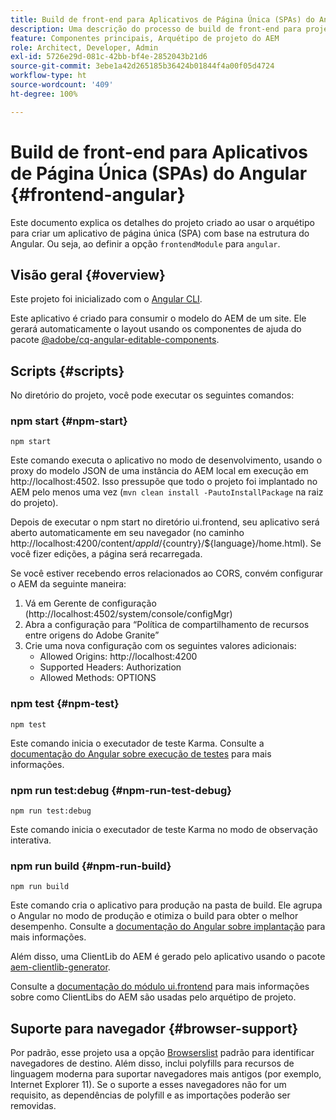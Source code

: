 ```yaml
---
title: Build de front-end para Aplicativos de Página Única (SPAs) do Angular
description: Uma descrição do processo de build de front-end para projetos de SPAs com base no Angular
feature: Componentes principais, Arquétipo de projeto do AEM
role: Architect, Developer, Admin
exl-id: 5726e29d-081c-42bb-bf4e-2852043b21d6
source-git-commit: 3ebe1a42d265185b36424b01844f4a00f05d4724
workflow-type: ht
source-wordcount: '409'
ht-degree: 100%

---
```


# Build de front-end para Aplicativos de Página Única (SPAs) do Angular {#frontend-angular}

Este documento explica os detalhes do projeto criado ao usar o arquétipo para criar um aplicativo de página única (SPA) com base na estrutura do Angular. Ou seja, ao definir a opção `frontendModule` para `angular`.

## Visão geral {#overview}

Este projeto foi inicializado com o [Angular CLI](https://github.com/angular/angular-cli).

Este aplicativo é criado para consumir o modelo do AEM de um site. Ele gerará automaticamente o layout usando os componentes de ajuda do pacote [@adobe/cq-angular-editable-components](https://www.npmjs.com/package/@adobe/cq-angular-editable-components).

## Scripts {#scripts}

No diretório do projeto, você pode executar os seguintes comandos:

### npm start {#npm-start}

```
npm start
```

Este comando executa o aplicativo no modo de desenvolvimento, usando o proxy do modelo JSON de uma instância do AEM local em execução em http://localhost:4502. Isso pressupõe que todo o projeto foi implantado no AEM pelo menos uma vez (`mvn clean install -PautoInstallPackage` na raiz do projeto).

Depois de executar o npm start no diretório ui.frontend, seu aplicativo será aberto automaticamente em seu navegador (no caminho http://localhost:4200/content/${appId}/${country}/${language}/home.html). Se você fizer edições, a página será recarregada.

Se você estiver recebendo erros relacionados ao CORS, convém configurar o AEM da seguinte maneira:

1. Vá em Gerente de configuração (http://localhost:4502/system/console/configMgr)
1. Abra a configuração para “Política de compartilhamento de recursos entre origens do Adobe Granite”
1. Crie uma nova configuração com os seguintes valores adicionais:
   * Allowed Origins: http://localhost:4200
   * Supported Headers: Authorization
   * Allowed Methods: OPTIONS

### npm test {#npm-test}

```shell
npm test
```

Este comando inicia o executador de teste Karma. Consulte a [documentação do Angular sobre execução de testes](https://angular.io/guide/testing) para mais informações.

### npm run test:debug {#npm-run-test-debug}

```shell
npm run test:debug
```

Este comando inicia o executador de teste Karma no modo de observação interativa.

### npm run build {#npm-run-build}

```shell
npm run build
```

Este comando cria o aplicativo para produção na pasta de build. Ele agrupa o Angular no modo de produção e otimiza o build para obter o melhor desempenho. Consulte a [documentação do Angular sobre implantação](https://angular.io/guide/deployment) para mais informações.

Além disso, uma ClientLib do AEM é gerado pelo aplicativo usando o pacote [aem-clientlib-generator](https://github.com/wcm-io-frontend/aem-clientlib-generator).

Consulte a [documentação do módulo ui.frontend](uifrontend.md#clientlibs) para mais informações sobre como ClientLibs do AEM são usadas pelo arquétipo de projeto.

## Suporte para navegador {#browser-support}

Por padrão, esse projeto usa a opção [Browserslist](https://github.com/browserslist/browserslist) padrão para identificar navegadores de destino. Além disso, inclui polyfills para recursos de linguagem moderna para suportar navegadores mais antigos (por exemplo, Internet Explorer 11). Se o suporte a esses navegadores não for um requisito, as dependências de polyfill e as importações poderão ser removidas.
